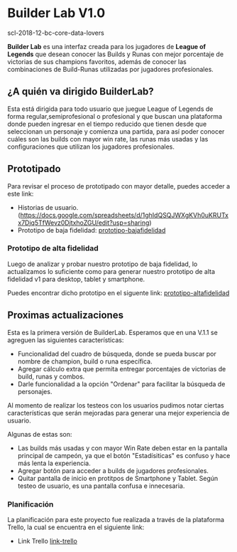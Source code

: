 # Builder Lab V1.0
 scl-2018-12-bc-core-data-lovers


**Builder Lab** es una interfaz creada para los jugadores de **League of Legends** que desean conocer las Builds y Runas con mejor porcentaje de victorias de sus champions favoritos, además de conocer las combinaciones de Build-Runas utilizadas por jugadores profesionales. 

## ¿A quién va dirigido BuilderLab?

 Esta está dirigida para todo usuario que juegue League of Legends de forma regular,semiprofesional o profesional y que buscan una plataforma donde pueden ingresar en el tiempo reducido que tienen desde que seleccionan un personaje y comienza una partida, para así poder conocer cuáles son las builds con mayor win rate, las runas más usadas y las configuraciones que utilizan los jugadores profesionales.

## Prototipado

Para revisar el proceso de prototipado con mayor detalle, puedes acceder a este link:
* Historias de usuario.(https://docs.google.com/spreadsheets/d/1ghIdQSQJWXgKVh0uKRUTxx7Djq5TfWevz0DjtxhoZGU/edit?usp=sharing)
* Prototipo de baja fidelidad: [prototipo-bajafidelidad](https://docs.google.com/presentation/d/1ej4QDY8v3WLXscz5n_iLCVfJGWxfDlcaHXy3VozF6JI/edit?usp=sharing)


### Prototipo de alta fidelidad

Luego de analizar y probar nuestro prototipo de baja fidelidad, lo actualizamos lo suficiente como para generar nuestro prototipo de alta fidelidad v1 para desktop, tablet y smartphone.

Puedes encontrar dicho prototipo en el siguente link: [prototipo-altafidelidad](https://www.figma.com/file/I69imcPpCebIgp8fvLJhOPJb/BuilderLab?node-id=57%3A0)


## Proximas actualizaciones


Esta es la primera versión de BuilderLab.
Esperamos que en una V.1.1 se agreguen las siguientes características:

* Funcionalidad del cuadro de búsqueda, donde se pueda buscar por nombre de champion, build o runa específica.
* Agregar cálculo extra que permita entregar porcentajes de victorias de build, runas y combos.
* Darle funcionalidad a la opción "Ordenar" para facilitar la  búsqueda de personajes.



Al momento de realizar los testeos con los usuarios pudimos notar ciertas características que serán mejoradas para generar una mejor experiencia de usuario.

Algunas de estas son:

* Las builds más usadas y con mayor Win Rate deben estar en la pantalla principal de campeón, ya que el botón "Estadísiticas" es confuso y hace más lenta la experiencia.
* Agregar botón para acceder a builds de jugadores profesionales.
* Quitar pantalla de inicio en protitpos de Smartphone y Tablet. Según testeo de usuario, es una pantalla confusa e innecesaria.


### Planificación

La planificación para este proyecto fue realizada a través de la plataforma Trello,  la cual se encuentra en el siguiente link:
* Link Trello [link-trello](https://trello.com/b/BBf5Hbj5/lol-personal)
